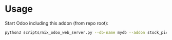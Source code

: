 # Usage

Start Odoo including this addon (from repo root):

```bash
python3 scripts/nix_odoo_web_server.py --db-name mydb --addon stock_picking_volume_packaging
```
